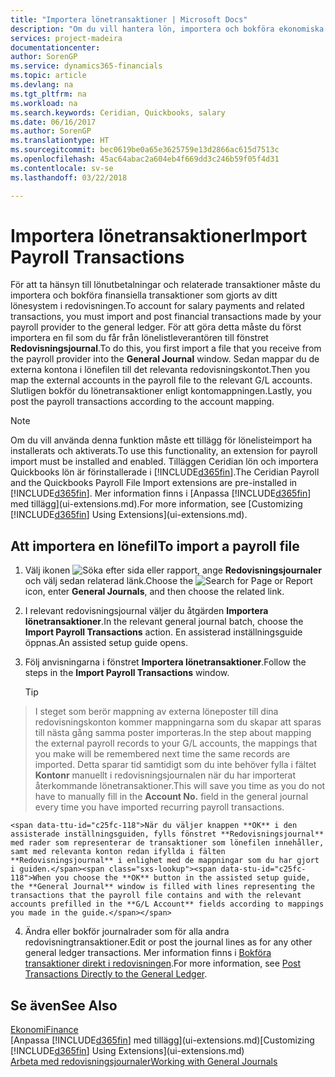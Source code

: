 ```yaml
---
title: "Importera lönetransaktioner | Microsoft Docs"
description: "Om du vill hantera lön, importera och bokföra ekonomiska transaktioner från leverantören lön i redovisningen med hjälp av filtillägget lön, till exempel Ceridian eller Quickbooks."
services: project-madeira
documentationcenter: 
author: SorenGP
ms.service: dynamics365-financials
ms.topic: article
ms.devlang: na
ms.tgt_pltfrm: na
ms.workload: na
ms.search.keywords: Ceridian, Quickbooks, salary
ms.date: 06/16/2017
ms.author: SorenGP
ms.translationtype: HT
ms.sourcegitcommit: bec0619be0a65e3625759e13d2866ac615d7513c
ms.openlocfilehash: 45ac64abac2a604eb4f669dd3c246b59f05f4d31
ms.contentlocale: sv-se
ms.lasthandoff: 03/22/2018

---
```

# <a name="import-payroll-transactions"></a><span data-ttu-id="c25fc-103">Importera lönetransaktioner</span><span class="sxs-lookup"><span data-stu-id="c25fc-103">Import Payroll Transactions</span></span>
<span data-ttu-id="c25fc-104">För att ta hänsyn till lönutbetalningar och relaterade transaktioner måste du importera och bokföra finansiella transaktioner som gjorts av ditt lönesystem i redovisningen.</span><span class="sxs-lookup"><span data-stu-id="c25fc-104">To account for salary payments and related transactions, you must import and post financial transactions made by your payroll provider to the general ledger.</span></span> <span data-ttu-id="c25fc-105">För att göra detta måste du först importera en fil som du får från lönelistleverantören till fönstret **Redovisningsjournal**.</span><span class="sxs-lookup"><span data-stu-id="c25fc-105">To do this, you first import a file that you receive from the payroll provider into the **General Journal** window.</span></span> <span data-ttu-id="c25fc-106">Sedan mappar du de externa kontona i lönefilen till det relevanta redovisningskontot.</span><span class="sxs-lookup"><span data-stu-id="c25fc-106">Then you map the external accounts in the payroll file to the relevant G/L accounts.</span></span> <span data-ttu-id="c25fc-107">Slutligen bokför du lönetransaktioner enligt kontomappningen.</span><span class="sxs-lookup"><span data-stu-id="c25fc-107">Lastly, you post the payroll transactions according to the account mapping.</span></span>

> [!NOTE]  
>   <span data-ttu-id="c25fc-108">Om du vill använda denna funktion måste ett tillägg för lönelisteimport ha installerats och aktiverats.</span><span class="sxs-lookup"><span data-stu-id="c25fc-108">To use this functionality, an extension for payroll import must be installed and enabled.</span></span> <span data-ttu-id="c25fc-109">Tilläggen Ceridian lön och importera Quickbooks lön är förinstallerade i [!INCLUDE[d365fin](includes/d365fin_md.md)].</span><span class="sxs-lookup"><span data-stu-id="c25fc-109">The Ceridian Payroll and the Quickbooks Payroll File Import extensions are pre-installed in [!INCLUDE[d365fin](includes/d365fin_md.md)].</span></span> <span data-ttu-id="c25fc-110">Mer information finns i [Anpassa [!INCLUDE[d365fin](includes/d365fin_md.md)] med tillägg](ui-extensions.md).</span><span class="sxs-lookup"><span data-stu-id="c25fc-110">For more information, see [Customizing [!INCLUDE[d365fin](includes/d365fin_md.md)] Using Extensions](ui-extensions.md).</span></span>

## <a name="to-import-a-payroll-file"></a><span data-ttu-id="c25fc-111">Att importera en lönefil</span><span class="sxs-lookup"><span data-stu-id="c25fc-111">To import a payroll file</span></span>
1. <span data-ttu-id="c25fc-112">Välj ikonen ![Söka efter sida eller rapport](media/ui-search/search_small.png "Ikonen Söka efter sida eller rapport"), ange **Redovisningsjournaler** och välj sedan relaterad länk.</span><span class="sxs-lookup"><span data-stu-id="c25fc-112">Choose the ![Search for Page or Report](media/ui-search/search_small.png "Search for Page or Report icon") icon, enter **General Journals**, and then choose the related link.</span></span>
2. <span data-ttu-id="c25fc-113">I relevant redovisningsjournal väljer du åtgärden **Importera lönetransaktioner**.</span><span class="sxs-lookup"><span data-stu-id="c25fc-113">In the relevant general journal batch, choose the **Import Payroll Transactions** action.</span></span> <span data-ttu-id="c25fc-114">En assisterad inställningsguide öppnas.</span><span class="sxs-lookup"><span data-stu-id="c25fc-114">An assisted setup guide opens.</span></span>
3. <span data-ttu-id="c25fc-115">Följ anvisningarna i fönstret **Importera lönetransaktioner**.</span><span class="sxs-lookup"><span data-stu-id="c25fc-115">Follow the steps in the **Import Payroll Transactions** window.</span></span>

    > [!TIP]  
>   <span data-ttu-id="c25fc-116">I steget som berör mappning av externa löneposter till dina redovisningskonton kommer mappningarna som du skapar att sparas till nästa gång samma poster importeras.</span><span class="sxs-lookup"><span data-stu-id="c25fc-116">In the step about mapping the external payroll records to your G/L accounts, the mappings that you make will be remembered next time the same records are imported.</span></span> <span data-ttu-id="c25fc-117">Detta sparar tid samtidigt som du inte behöver fylla i fältet **Kontonr** manuellt i redovisningsjournalen när du har importerat återkommande lönetransaktioner.</span><span class="sxs-lookup"><span data-stu-id="c25fc-117">This will save you time as you do not have to manually fill in the **Account No.** field in the general journal every time you have imported recurring payroll transactions.</span></span>   

    <span data-ttu-id="c25fc-118">När du väljer knappen **OK** i den assisterade inställningsguiden, fylls fönstret **Redovisningsjournal** med rader som representerar de transaktioner som lönefilen innehåller, samt med relevanta konton redan ifyllda i fälten **Redovisningsjournal** i enlighet med de mappningar som du har gjort i guiden.</span><span class="sxs-lookup"><span data-stu-id="c25fc-118">When you choose the **OK** button in the assisted setup guide, the **General Journal** window is filled with lines representing the transactions that the payroll file contains and with the relevant accounts prefilled in the **G/L Account** fields according to mappings you made in the guide.</span></span>
4. <span data-ttu-id="c25fc-119">Ändra eller bokför journalrader som för alla andra redovisningtransaktioner.</span><span class="sxs-lookup"><span data-stu-id="c25fc-119">Edit or post the journal lines as for any other general ledger transactions.</span></span> <span data-ttu-id="c25fc-120">Mer information finns i [Bokföra transaktioner direkt i redovisningen](finance-how-post-transactions-directly.md).</span><span class="sxs-lookup"><span data-stu-id="c25fc-120">For more information, see [Post Transactions Directly to the General Ledger](finance-how-post-transactions-directly.md).</span></span>   

## <a name="see-also"></a><span data-ttu-id="c25fc-121">Se även</span><span class="sxs-lookup"><span data-stu-id="c25fc-121">See Also</span></span>
[<span data-ttu-id="c25fc-122">Ekonomi</span><span class="sxs-lookup"><span data-stu-id="c25fc-122">Finance</span></span>](finance.md)  
<span data-ttu-id="c25fc-123">[Anpassa [!INCLUDE[d365fin](includes/d365fin_md.md)] med tillägg](ui-extensions.md)</span><span class="sxs-lookup"><span data-stu-id="c25fc-123">[Customizing [!INCLUDE[d365fin](includes/d365fin_md.md)] Using Extensions](ui-extensions.md)</span></span>  
[<span data-ttu-id="c25fc-124">Arbeta med redovisningsjournaler</span><span class="sxs-lookup"><span data-stu-id="c25fc-124">Working with General Journals</span></span>](ui-work-general-journals.md)  

